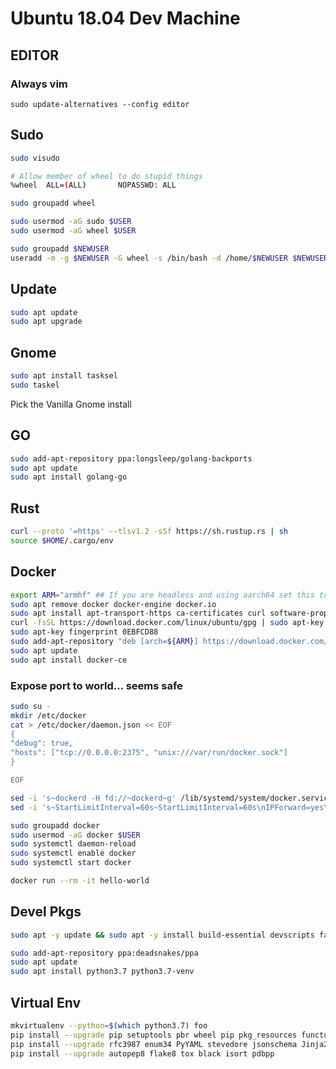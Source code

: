 # Ubuntu 18.04 Dev Machine


## EDITOR

### Always vim

```
sudo update-alternatives --config editor
```

## Sudo

```bash
sudo visudo
```

```bash
# Allow member of wheel to do stupid things
%wheel  ALL=(ALL)       NOPASSWD: ALL
```

```bash
sudo groupadd wheel
```

```bash
sudo usermod -aG sudo $USER
sudo usermod -aG wheel $USER
```

```bash
sudo groupadd $NEWUSER
useradd -m -g $NEWUSER -G wheel -s /bin/bash -d /home/$NEWUSER $NEWUSER
```

## Update

```bash
sudo apt update
sudo apt upgrade
```

## Gnome

```bash
sudo apt install tasksel
sudo taskel
```

Pick the Vanilla Gnome install


## GO

```bash
sudo add-apt-repository ppa:longsleep/golang-backports
sudo apt update
sudo apt install golang-go
```

## Rust

```bash
curl --proto '=https' --tlsv1.2 -sSf https://sh.rustup.rs | sh
source $HOME/.cargo/env
```

## Docker 

```bash
export ARM="armhf" ## If you are headless and using aarch64 set this to "arm64"
sudo apt remove docker docker-engine docker.io
sudo apt install apt-transport-https ca-certificates curl software-properties-common
curl -fsSL https://download.docker.com/linux/ubuntu/gpg | sudo apt-key add -
sudo apt-key fingerprint 0EBFCD88
sudo add-apt-repository "deb [arch=${ARM}] https://download.docker.com/linux/ubuntu $(lsb_release -cs) edge"
sudo apt update
sudo apt install docker-ce
```

### Expose port to world... seems safe

```bash
sudo su -
mkdir /etc/docker
cat > /etc/docker/daemon.json << EOF
{
"debug": true,
"hosts": ["tcp://0.0.0.0:2375", "unix:///var/run/docker.sock"]
}

EOF

sed -i 's~dockerd -H fd://~dockerd~g' /lib/systemd/system/docker.service
sed -i 's~StartLimitInterval=60s~StartLimitInterval=60s\nIPForward=yes\n~g' /lib/systemd/system/docker.service
```


```bash
sudo groupadd docker
sudo usermod -aG docker $USER
sudo systemctl daemon-reload
sudo systemctl enable docker
sudo systemctl start docker
```

```bash
docker run --rm -it hello-world
```

## Devel Pkgs

```bash
sudo apt -y update && sudo apt -y install build-essential devscripts fakeroot debhelper dpkg-dev automake autotools-dev autoconf libtool perl libperl-dev systemtap-sdt-dev libssl-dev python-dev python3-dev m4 bison flex opensp xsltproc gettext unzip wget libguestfs-tools virtualenvwrapper tox python3-virtualenv openjdk-8-jre-headless openjdk-8-jdk-headless pkg-config python-logilab-common python-unittest2 python-mock zip python-autopep8 python3-flake8 flake8 python-flake8 isort python-isort python3-isort vim-autopep8 python-wheel python3-wheel python-pip python3-pip tox 
```

```bash
sudo add-apt-repository ppa:deadsnakes/ppa
sudo apt update
sudo apt install python3.7 python3.7-venv
```


## Virtual Env
 

```bash
mkvirtualenv --python=$(which python3.7) foo
pip install --upgrade pip setuptools pbr wheel pip pkg_resources functools32 docker
pip install --upgrade rfc3987 enum34 PyYAML stevedore jsonschema Jinja2
pip install --upgrade autopep8 flake8 tox black isort pdbpp
```


